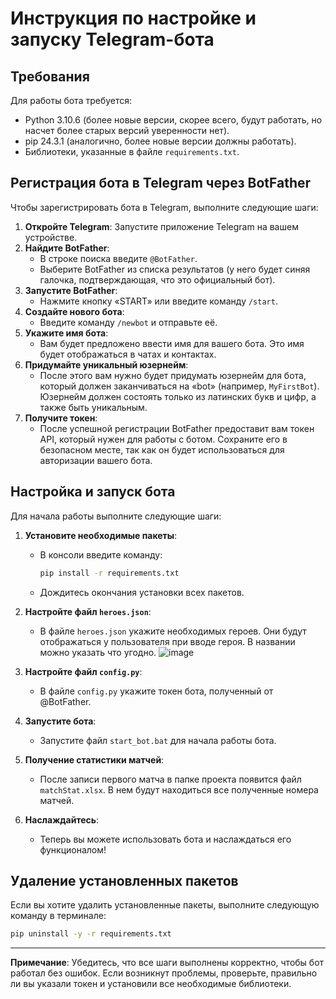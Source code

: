 # Инструкция по настройке и запуску Telegram-бота

## Требования

Для работы бота требуется:
- Python 3.10.6 (более новые версии, скорее всего, будут работать, но насчет более старых версий уверенности нет).
- pip 24.3.1 (аналогично, более новые версии должны работать).
- Библиотеки, указанные в файле `requirements.txt`.

## Регистрация бота в Telegram через BotFather

Чтобы зарегистрировать бота в Telegram, выполните следующие шаги:

1. **Откройте Telegram**: Запустите приложение Telegram на вашем устройстве.
2. **Найдите BotFather**:
   - В строке поиска введите `@BotFather`.
   - Выберите BotFather из списка результатов (у него будет синяя галочка, подтверждающая, что это официальный бот).
3. **Запустите BotFather**:
   - Нажмите кнопку «START» или введите команду `/start`.
4. **Создайте нового бота**:
   - Введите команду `/newbot` и отправьте её.
5. **Укажите имя бота**:
   - Вам будет предложено ввести имя для вашего бота. Это имя будет отображаться в чатах и контактах.
6. **Придумайте уникальный юзернейм**:
   - После этого вам нужно будет придумать юзернейм для бота, который должен заканчиваться на «bot» (например, `MyFirstBot`). Юзернейм должен состоять только из латинских букв и цифр, а также быть уникальным.
7. **Получите токен**:
   - После успешной регистрации BotFather предоставит вам токен API, который нужен для работы с ботом. Сохраните его в безопасном месте, так как он будет использоваться для авторизации вашего бота.

## Настройка и запуск бота

Для начала работы выполните следующие шаги:

1. **Установите необходимые пакеты**:
   - В консоли введите команду:
     ```bash
     pip install -r requirements.txt
     ```
   - Дождитесь окончания установки всех пакетов.

2. **Настройте файл `heroes.json`**:
   - В файле `heroes.json` укажите необходимых героев. Они будут отображаться у пользователя при вводе героя. В названии можно указать что угодно.
     ![image](https://github.com/user-attachments/assets/2840598b-7da7-4b04-b0fc-d476ba43d987)


3. **Настройте файл `config.py`**:
   - В файле `config.py` укажите токен бота, полученный от @BotFather.

4. **Запустите бота**:
   - Запустите файл `start_bot.bat` для начала работы бота.

5. **Получение статистики матчей**:
   - После записи первого матча в папке проекта появится файл `matchStat.xlsx`. В нем будут находиться все полученные номера матчей.

6. **Наслаждайтесь**:
   - Теперь вы можете использовать бота и наслаждаться его функционалом!

## Удаление установленных пакетов

Если вы хотите удалить установленные пакеты, выполните следующую команду в терминале:

```bash
pip uninstall -y -r requirements.txt
```

---

**Примечание**: Убедитесь, что все шаги выполнены корректно, чтобы бот работал без ошибок. Если возникнут проблемы, проверьте, правильно ли вы указали токен и установили все необходимые библиотеки.
